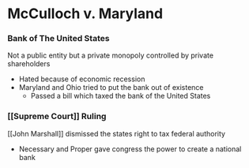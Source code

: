 # McCulloch v. Maryland

### Bank of The United States
Not a public entity but a private monopoly controlled by private shareholders
- Hated because of economic recession
- Maryland and Ohio tried to put the bank out of existence
	- Passed a bill which taxed the bank of the United States

### [[Supreme Court]] Ruling
[[John Marshall]] dismissed the states right to tax federal authority
- Necessary and Proper gave congress the power to create a national bank